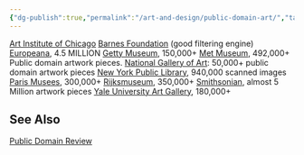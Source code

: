 ```yaml
---
{"dg-publish":true,"permalink":"/art-and-design/public-domain-art/","tags":["art"],"noteIcon":2}
---
```



[Art Institute of Chicago](https://www.artic.edu/collection)
[Barnes Foundation](https://collection.barnesfoundation.org/) (good filtering engine)
[Europeana](https://www.europeana.eu/en/collections), 4.5 MILLION
[Getty Museum](https://www.getty.edu/projects/open-content-program/), 150,000+
[Met Museum](https://www.metmuseum.org/art/collection/search?searchField=All&showOnly=openAccess&sortBy=relevance&pageSize=0), 492,000+ Public domain artwork pieces.
[National Gallery of Art](): 50,000+ public domain artwork pieces
[New York Public Library](https://digitalcollections.nypl.org/), 940,000 scanned images
[Paris Musees](https://www.parismuseescollections.paris.fr/fr), 300,000+
[Rijksmuseum](https://www.rijksmuseum.nl/en/search?ii=0&p=1), 350,000+
[Smithsonian](https://www.si.edu/openaccess), almost 5 Million artwork pieces
[Yale University Art Gallery](https://artgallery.yale.edu/collection), 180,000+

## See Also
[Public Domain Review](https://www.juliafoto.it/en/free-art-images-list/)